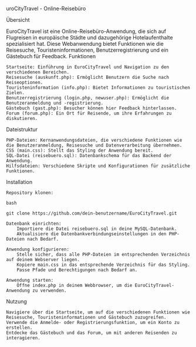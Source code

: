 uroCityTravel - Online-Reisebüro

Übersicht

EuroCityTravel ist eine Online-Reisebüro-Anwendung, die sich auf Flugreisen in europäische Städte und dazugehörige Hotelaufenthalte spezialisiert hat. Diese Webanwendung bietet Funktionen wie die Reisesuche, Touristeninformationen, Benutzerregistrierung und ein Gästebuch für Feedback.
Funktionen

    Startseite: Einführung in EuroCityTravel und Navigation zu den verschiedenen Bereichen.
    Reisesuche (auskunft.php): Ermöglicht Benutzern die Suche nach Reiseoptionen.
    Touristeninformation (info.php): Bietet Informationen zu touristischen Zielen.
    Benutzerregistrierung (login.php, newuser.php): Ermöglicht die Benutzeranmeldung und -registrierung.
    Gästebuch (gast.php): Besucher können hier Feedback hinterlassen.
    Forum (forum.php): Ein Ort für Reisende, um ihre Erfahrungen zu diskutieren.

Dateistruktur

    PHP-Dateien: Kernanwendungsdateien, die verschiedene Funktionen wie die Benutzeranmeldung, Reisesuche und Datenverarbeitung übernehmen.
    CSS (main.css): Stellt das Styling der Anwendung bereit.
    SQL-Datei (reisebuero.sql): Datenbankschema für das Backend der Anwendung.
    Hilfsdateien: Verschiedene Skripte und Konfigurationen für zusätzliche Funktionen.

Installation

    Repository klonen:

    bash

    git clone https://github.com/dein-benutzername/EuroCityTravel.git

    Datenbank einrichten:
        Importiere die Datei reisebuero.sql in deine MySQL-Datenbank.
        Aktualisiere die Datenbankverbindungseinstellungen in den PHP-Dateien nach Bedarf.

    Anwendung konfigurieren:
        Stelle sicher, dass alle PHP-Dateien im entsprechenden Verzeichnis auf deinem Webserver liegen.
        Kopiere main.css in das entsprechende Verzeichnis für das Styling.
        Passe Pfade und Berechtigungen nach Bedarf an.

    Anwendung starten:
        Öffne index.php in deinem Webbrowser, um die EuroCityTravel-Anwendung zu verwenden.

Nutzung

    Navigiere über die Startseite, um auf die verschiedenen Funktionen wie Reisesuche, Touristeninformationen und Gästebuch zuzugreifen.
    Verwende die Anmelde- oder Registrierungsfunktion, um ein Konto zu erstellen.
    Entdecke das Gästebuch und das Forum, um mit anderen Reisenden zu interagieren.
